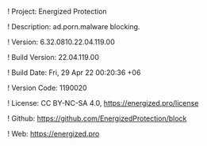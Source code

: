 ! Project: Energized Protection

! Description: ad.porn.malware blocking.

! Version: 6.32.0810.22.04.119.00

! Build Version: 22.04.119.00

! Build Date: Fri, 29 Apr 22 00:20:36 +06

! Version Code: 1190020

! License: CC BY-NC-SA 4.0, https://energized.pro/license

! Github: https://github.com/EnergizedProtection/block

! Web: https://energized.pro
